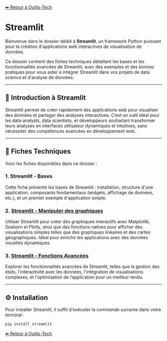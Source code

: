[⬅ Retour à Outils-Tech](../README.md)

# Streamlit

Bienvenue dans le dossier dédié à **Streamlit**, un framework Python puissant pour la création d'applications web interactives de visualisation de données.

Ce dossier contient des fiches techniques détaillant les bases et les fonctionnalités avancées de Streamlit, avec des exemples et des bonnes pratiques pour vous aider à intégrer Streamlit dans vos projets de data science et d'analyse de données.

---

## 🚀 Introduction à Streamlit

Streamlit permet de créer rapidement des applications web pour visualiser des données et partager des analyses interactives. C’est un outil idéal pour les data analysts, data scientists, et développeurs souhaitant transformer leurs analyses en interfaces utilisateur dynamiques et intuitives, sans nécessiter des compétences avancées en développement web.

---

## 📑 Fiches Techniques

Voici les fiches disponibles dans ce dossier :

### 1. **Streamlit - Bases**
Cette fiche présente les bases de Streamlit : installation, structure d'une application, composants fondamentaux (widgets, affichage de données, etc.), et un premier exemple d'application simple.

### 2. **[Streamlit - Manipuler des graphiques](./data/streamlit_manipuler_graphiques.md)**
Utiliser Streamlit pour créer des graphiques interactifs avec Matplotlib, Seaborn et Plotly, ainsi que des fonctions natives pour afficher des visualisations simples telles que des graphiques linéaires et des cartes géographiques. Idéal pour enrichir les applications avec des données visuelles dynamiques.

### 3. **[Streamlit - Fonctions Avancées](./data/streamlit_fonctions_avancees.md)**
Explorer les fonctionnalités avancées de Streamlit, telles que la gestion des états, l'interactivité avec les données, l'intégration de visualisations complexes, et l'optimisation de l’application pour un meilleur rendu.

---

## ⚙️ Installation

Pour installer Streamlit, il suffit d'exécuter la commande suivante dans votre terminal :

```bash
pip install streamlit
```

[⬅ Retour à Outils-Tech](../README.md)
